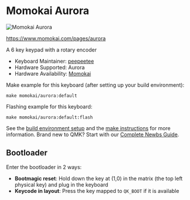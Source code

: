 # Momokai Aurora

![Momokai Aurora](https://i.imgur.com/A7iHqzAh.jpg)

https://www.momokai.com/pages/aurora

A 6 key keypad with a rotary encoder

* Keyboard Maintainer: [peepeetee](https://github.com/peepeetee)
* Hardware Supported: Aurora
* Hardware Availability: [Momokai](https://www.momokai.com/pages/aurora)

Make example for this keyboard (after setting up your build environment):

    make momokai/aurora:default

Flashing example for this keyboard:

    make momokai/aurora:default:flash

See the [build environment setup](https://docs.qmk.fm/#/getting_started_build_tools) and the [make instructions](https://docs.qmk.fm/#/getting_started_make_guide) for more information. Brand new to QMK? Start with our [Complete Newbs Guide](https://docs.qmk.fm/#/newbs).

## Bootloader

Enter the bootloader in 2 ways:

* **Bootmagic reset**: Hold down the key at (1,0) in the matrix (the top left physical key) and plug in the keyboard
* **Keycode in layout**: Press the key mapped to `QK_BOOT` if it is available
